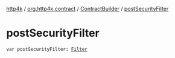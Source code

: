 [http4k](../../index.md) / [org.http4k.contract](../index.md) / [ContractBuilder](index.md) / [postSecurityFilter](./post-security-filter.md)

# postSecurityFilter

`var postSecurityFilter: `[`Filter`](../../org.http4k.core/-filter.md)